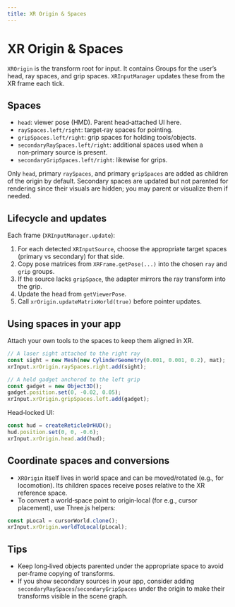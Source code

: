 ```yaml
---
title: XR Origin & Spaces
---
```


# XR Origin & Spaces

`XROrigin` is the transform root for input. It contains Groups for the user’s head, ray spaces, and grip spaces. `XRInputManager` updates these from the XR frame each tick.

## Spaces

- `head`: viewer pose (HMD). Parent head‑attached UI here.
- `raySpaces.left/right`: target‑ray spaces for pointing.
- `gripSpaces.left/right`: grip spaces for holding tools/objects.
- `secondaryRaySpaces.left/right`: additional spaces used when a non‑primary source is present.
- `secondaryGripSpaces.left/right`: likewise for grips.

Only `head`, primary `raySpaces`, and primary `gripSpaces` are added as children of the origin by default. Secondary spaces are updated but not parented for rendering since their visuals are hidden; you may parent or visualize them if needed.

## Lifecycle and updates

Each frame (`XRInputManager.update`):

1. For each detected `XRInputSource`, choose the appropriate target spaces (primary vs secondary) for that side.
2. Copy pose matrices from `XRFrame.getPose(...)` into the chosen `ray` and `grip` groups.
3. If the source lacks `gripSpace`, the adapter mirrors the ray transform into the grip.
4. Update the head from `getViewerPose`.
5. Call `xrOrigin.updateMatrixWorld(true)` before pointer updates.

## Using spaces in your app

Attach your own tools to the spaces to keep them aligned in XR.

```ts
// A laser sight attached to the right ray
const sight = new Mesh(new CylinderGeometry(0.001, 0.001, 0.2), mat);
xrInput.xrOrigin.raySpaces.right.add(sight);

// A held gadget anchored to the left grip
const gadget = new Object3D();
gadget.position.set(0, -0.02, 0.05);
xrInput.xrOrigin.gripSpaces.left.add(gadget);
```

Head‑locked UI:

```ts
const hud = createReticleOrHUD();
hud.position.set(0, 0, -0.6);
xrInput.xrOrigin.head.add(hud);
```

## Coordinate spaces and conversions

- `XROrigin` itself lives in world space and can be moved/rotated (e.g., for locomotion). Its children spaces receive poses relative to the XR reference space.
- To convert a world‑space point to origin‑local (for e.g., cursor placement), use Three.js helpers:

```ts
const pLocal = cursorWorld.clone();
xrInput.xrOrigin.worldToLocal(pLocal);
```

## Tips

- Keep long‑lived objects parented under the appropriate space to avoid per‑frame copying of transforms.
- If you show secondary sources in your app, consider adding `secondaryRaySpaces`/`secondaryGripSpaces` under the origin to make their transforms visible in the scene graph.

